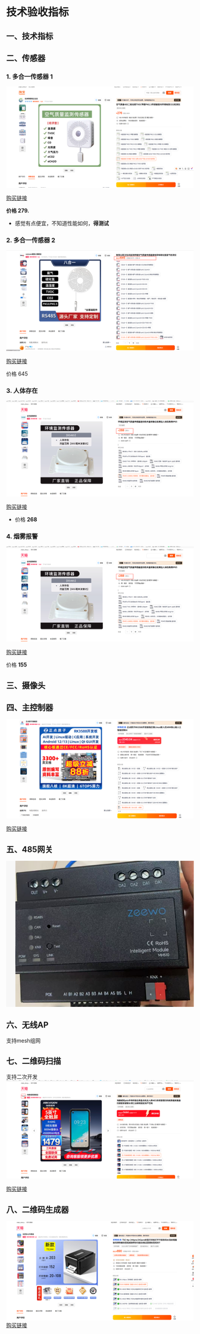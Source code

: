 # 技术验收指标

## 一、技术指标

## 二、传感器

### 1. 多合一传感器 1
  
![alt text](../09-其他/image98.png)

[购买链接](https://item.taobao.com/item.htm?ali_refid=a3_420434_1006%3A1295640157%3AN%3ASI90P7Per0XeJhW5pyY7XG%2BFztb96tqA%3Aac0af812f87a9583088885900255b539&ali_trackid=1_ac0af812f87a9583088885900255b539&id=618672897346&mi_id=0000yZK33vJhHO0HsUOMi8EngFLTxvCUhbfakjGRj4bi9Dc&mm_sceneid=1_0_1097400009_0&priceTId=2150466117554417450965320e138f&skuId=4370418765053&spm=a21n57.1.hoverItem.1&utparam=%7B%22aplus_abtest%22%3A%220bc511e2e7be0e90fabd4151d5474ace%22%7D&xxc=ad_ztc)

**价格 279.**

- 感觉有点便宜，不知道性能如何，**得测试**

### 2. 多合一传感器 2

![alt text](../09-其他/image97.png)

[购买链接](https://detail.tmall.com/item.htm?abbucket=14&id=677998869360&mi_id=0000rAdVJshpSFBR8ElT195yOHcPMjILYbZUUeHmKYeXLlE&ns=1&priceTId=2147847a17554425435858096e12ce&spm=a21n57.1.hoverItem.6&utparam=%7B%22aplus_abtest%22%3A%22a454a8430b35f0a6d17ec55d14e60961%22%7D&xxc=taobaoSearch&skuId=5468838324002)

价格 645

### 3. 人体存在

![alt text](../09-其他/image96.png)

[购买链接](https://detail.tmall.com/item.htm?abbucket=14&id=723642044298&mi_id=0000TcJBYlzzu2XJotK6Wyjb0gdkK_pCwN8fyJR-nnfRWsg&ns=1&priceTId=2150466117554415659778100e138f&skuId=5685097691412&spm=a21n57.1.hoverItem.48&utparam=%7B%22aplus_abtest%22%3A%22523a9453f3547e62aa079d1537b145f7%22%7D&xxc=taobaoSearch)

- 价格 **268**

### 4. 烟雾报警

![alt text](../09-其他/image92.png)

[购买链接](https://detail.tmall.com/item.htm?abbucket=14&id=728620899733&mi_id=0000DjYziX_hVg9m0K3uazWJv_yniNFTj-u6T4jXp5TiHGQ&ns=1&priceTId=213e049b17554435178153768e11b6&skuId=5048690040967&spm=a21n57.1.hoverItem.2&utparam=%7B%22aplus_abtest%22%3A%22a1ac45136bda661cdd4268efc2aea371%22%7D&xxc=taobaoSearch)

价格 **155**

## 三、摄像头

## 四、主控制器

![alt text](../09-其他/image95.png)

[购买链接](https://detail.tmall.com/item.htm?abbucket=14&id=806049145362&mi_id=0000YgAp06UgHJfzsjMQETf4-SPH8vPqyX0iTTfJdia3EtI&ns=1&priceTId=213e001d17554450684908358e148b&skuId=5651409539572&spm=a21n57.1.hoverItem.2&utparam=%7B%22aplus_abtest%22%3A%220853a1da6006ccedd8005d8b94f95c4c%22%7D&xxc=taobaoSearch)

## 五、485网关

![alt text](../09-其他/image94.png)

## 六、无线AP

  支持mesh组网

## 七、二维码扫描

  支持二次开发
![alt text](../09-其他/image93.png)

[购买链接](https://detail.tmall.com/item.htm?abbucket=14&fpChannel=101&fpChannelSig=a97975f6b3d645a20e010db45702b0f4d7501470&id=924198368175&mi_id=00009kQuFRBQGz9Bcie7gysiBoYqQJGj4ziydkOn-yuCUI0&ns=1&priceTId=213e001d17554449548922645e148b&skuId=6072088346584&spm=a21n57.1.hoverItem.4&u_channel=bybtqdyh&umpChannel=bybtqdyh&utparam=%7B%22aplus_abtest%22%3A%222b1b0828dff906a40c1a92c19874874d%22%7D&xxc=taobaoSearch)

## 八、二维码生成器

![alt text](../09-其他/image91.png)
[购买链接](https://detail.tmall.com/item.htm?abbucket=14&id=42198607857&mi_id=0000qAqdYjN6TocrIqntFbhTP4k3KfRnOJKHCBHVme7YoSE&ns=1&priceTId=2147850717554454016291085e1257&skuId=5705656853220&spm=a21n57.1.hoverItem.2&utparam=%7B%22aplus_abtest%22%3A%22a4829bf6106da22d9433c40533f9d5dc%22%7D&xxc=taobaoSearch)

